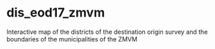 # dis_eod17_zmvm
Interactive map of the districts of the destination origin survey and the boundaries of the municipalities of the ZMVM

